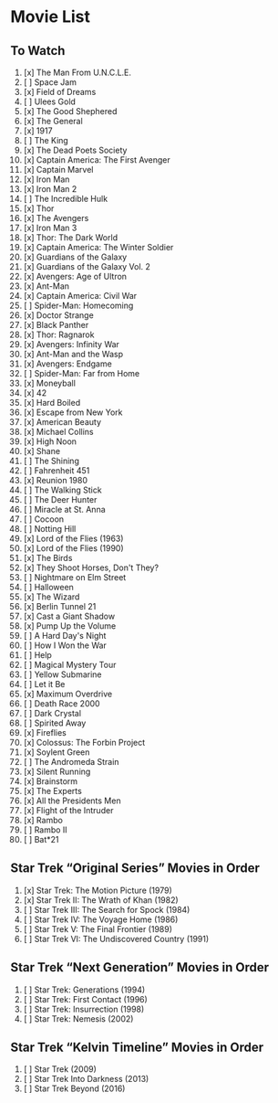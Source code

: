 # Movie List

## To Watch

1. [x] The Man From U.N.C.L.E.
1. [ ] Space Jam
1. [x] Field of Dreams
1. [ ] Ulees Gold
1. [x] The Good Shephered
1. [x] The General
1. [x] 1917
1. [ ] The King
1. [x] The Dead Poets Society
1. [x] Captain America: The First Avenger
1. [x] Captain Marvel
1. [x] Iron Man
1. [x] Iron Man 2
1. [ ] The Incredible Hulk
1. [x] Thor
1. [x] The Avengers
1. [x] Iron Man 3
1. [x] Thor: The Dark World
1. [x] Captain America: The Winter Soldier
1. [x] Guardians of the Galaxy
1. [x] Guardians of the Galaxy Vol. 2 
1. [x] Avengers: Age of Ultron
1. [x] Ant-Man
1. [x] Captain America: Civil War
1. [ ] Spider-Man: Homecoming
1. [x] Doctor Strange
1. [x] Black Panther
1. [x] Thor: Ragnarok
1. [x] Avengers: Infinity War
1. [x] Ant-Man and the Wasp
1. [x] Avengers: Endgame
1. [ ] Spider-Man: Far from Home
1. [x] Moneyball
1. [x] 42
1. [x] Hard Boiled
1. [x] Escape from New York
1. [x] American Beauty
1. [x] Michael Collins
1. [x] High Noon
1. [x] Shane
1. [ ] The Shining
1. [ ] Fahrenheit 451
1. [x] Reunion 1980
1. [ ] The Walking Stick
1. [ ] The Deer Hunter
1. [ ] Miracle at St. Anna
1. [ ] Cocoon
1. [ ] Notting Hill
1. [x] Lord of the Flies (1963)
1. [x] Lord of the Flies (1990)
1. [x] The Birds
1. [x] They Shoot Horses, Don't They?
1. [ ] Nightmare on Elm Street
1. [ ] Halloween
1. [x] The Wizard
1. [x] Berlin Tunnel 21
1. [x] Cast a Giant Shadow
1. [x] Pump Up the Volume
1. [ ] A Hard Day's Night
1. [ ] How I Won the War
1. [ ] Help
1. [ ] Magical Mystery Tour
1. [ ] Yellow Submarine
1. [ ] Let it Be
1. [x] Maximum Overdrive
1. [ ] Death Race 2000
1. [ ] Dark Crystal
1. [ ] Spirited Away
1. [x] Fireflies
1. [x] Colossus: The Forbin Project
1. [x] Soylent Green
1. [ ] The Andromeda Strain
1. [x] Silent Running
1. [x] Brainstorm
1. [x] The Experts
1. [x] All the Presidents Men
1. [x] Flight of the Intruder
1. [x] Rambo
1. [ ] Rambo II
1. [ ] Bat*21

## Star Trek “Original Series” Movies in Order

1. [x] Star Trek: The Motion Picture (1979)
1. [x] Star Trek II: The Wrath of Khan (1982)
1. [ ] Star Trek III: The Search for Spock (1984)
1. [ ] Star Trek IV: The Voyage Home (1986)
1. [ ] Star Trek V: The Final Frontier (1989)
1. [ ] Star Trek VI: The Undiscovered Country (1991)

## Star Trek “Next Generation” Movies in Order

1. [ ] Star Trek: Generations (1994)
1. [ ] Star Trek: First Contact (1996)
1. [ ] Star Trek: Insurrection (1998)
1. [ ] Star Trek: Nemesis (2002)

## Star Trek “Kelvin Timeline” Movies in Order

1. [ ] Star Trek (2009)
1. [ ] Star Trek Into Darkness (2013)
1. [ ] Star Trek Beyond (2016)
